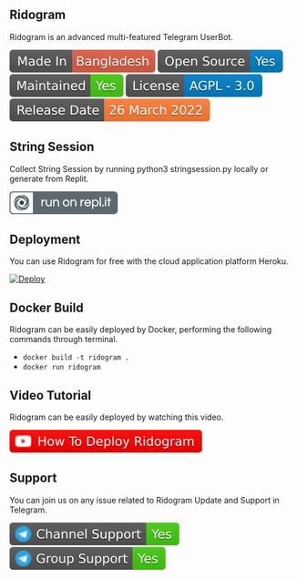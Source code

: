 <h2>Ridogram</h2>
<p title="Ridogram">Ridogram is an advanced multi-featured Telegram UserBot.</p>

![](images/madeinbangladesh.svg)
![](images/opensource.svg)
![](images/maintained.svg)
![](images/license.svg)
![](images/releasedate.svg)

<h2>String Session</h2>
<p title="String Session">Collect String Session by running python3 stringsession.py locally or generate from Replit.</p>
<a href="https://replit.com/@iniridwanul/stringsession" target="_blank"><img src="images/runrepl.svg"/></a>

<h2>Deployment</h2>
<p title="Deployment">You can use Ridogram for free with the cloud application platform Heroku.</p>

[![Deploy](https://www.herokucdn.com/deploy/button.svg)](https://heroku.com/deploy)

<h2>Docker Build</h2>
<p title="Docker Build">Ridogram can be easily deployed by Docker, performing the following commands through terminal.</p>

* `docker build -t ridogram .`
* `docker run ridogram`

<h2>Video Tutorial</h2>
<p title="Video Tutorial">Ridogram can be easily deployed by watching this video.</p>

[![Video Tutorial](images/howtodeployridogram.svg)](https://youtu.be/EO_XmAAjCng)

<h2>Support</h2>
<p title="Support">You can join us on any issue related to Ridogram Update and Support in Telegram.</p>
<a href="https://t.me/ridogram" target="_blank"><img src="images/telegramchannelsupport.svg"/></a>
<a href="https://t.me/ridogramchat" target="_blank"><img src="images/telegramgroupsupport.svg"/></a>
